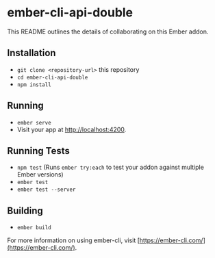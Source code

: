 # ember-cli-api-double

This README outlines the details of collaborating on this Ember addon.

## Installation

* `git clone <repository-url>` this repository
* `cd ember-cli-api-double`
* `npm install`

## Running

* `ember serve`
* Visit your app at [http://localhost:4200](http://localhost:4200).

## Running Tests

* `npm test` (Runs `ember try:each` to test your addon against multiple Ember versions)
* `ember test`
* `ember test --server`

## Building

* `ember build`

For more information on using ember-cli, visit [https://ember-cli.com/](https://ember-cli.com/).
